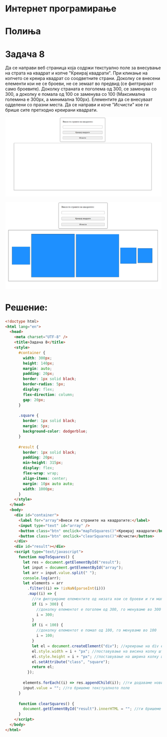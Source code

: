 # Интернет програмирање

# Полиња

# Задача 8

Да се направи веб страница која содржи текстуално поле за внесување на страта на квадрат и копче "Креирај квадрати".
При кликање на копчето се креира квадрат со соодветните страни. Доколку се внесени елементи кои
не се броеви, не се земаат во предвид (се филтрираат само броевите). Доколку страната е поголема од 300,
се заменува со 300, а доколку е помала од 100 се заменува со 100 (Максимална големина е 300px, а минимална 100px).
Елементите да се внесуваат одделени со празни места.
Да се направи и коче "Исчисти" кое ги брише сите претходно креирани квадрати.

![IMAGE](images/screenshot_8.png)

![IMAGE](images/screenshot_9.png)

# Решение:

```html
<!doctype html>
<html lang="en">
  <head>
    <meta charset="UTF-8" />
    <title>Задача 8</title>
    <style>
      #container {
        width: 300px;
        height: 140px;
        margin: auto;
        padding: 20px;
        border: 1px solid black;
        border-radius: 5px;
        display: flex;
        flex-direction: column;
        gap: 20px;
      }

      .square {
        border: 1px solid black;
        margin: 5px;
        background-color: dodgerblue;
      }

      #result {
        border: 1px solid black;
        padding: 20px;
        min-height: 315px;
        display: flex;
        flex-wrap: wrap;
        align-items: center;
        margin: 10px auto auto;
        width: 1000px;
      }
    </style>
  </head>
  <body>
    <div id="container">
      <label for="array">Внеси ги страните на квадратите:</label>
      <input type="text" id="array" />
      <button class="btn" onclick="mapToSquares()">Креирај квадрати</button>
      <button class="btn" onclick="clearSquares()">Исчисти</button>
    </div>
    <div id="result"></div>
    <script type="text/javascript">
      function mapToSquares() {
        let res = document.getElementById("result");
        let input = document.getElementById("array");
        let arr = input.value.split(" ");
        console.log(arr);
        let elements = arr
          .filter((i) => !isNaN(parseInt(i)))
          .map((i) => {
            //ги филтрираме елементите од низата кои се броеви и ги мапираме
            if (i > 300) {
              //доколку елементот е поголем од 300, го менуваме во 300
              i = 300;
            }
            if (i < 100) {
              //доколку елементот е помал од 100, го менуваме во 100
              i = 100;
            }
            let el = document.createElement("div"); //креирање на div елемент кој го користиме како квадрат
            el.style.width = i + "px"; //поставување на висина колку што е вредноста на елементот
            el.style.height = i + "px"; //поставување на ширина колку што е вредноста на елементот
            el.setAttribute("class", "square");
            return el;
          });

        elements.forEach((i) => res.appendChild(i)); //ги додаваме новите квадрати во div елементот кој го користиме како контејнер за квадратите
        input.value = ""; //го бришеме текстуалното поле
      }

      function clearSquares() {
        document.getElementById("result").innerHTML = ""; //ги бришеме сите постоечки квадрати
      }
    </script>
  </body>
</html>
```
